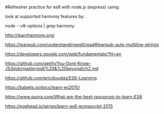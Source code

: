 #Refresher practice for es6 with node.js (express) using:

look at supported harmony features by:

node --v8-options | grep harmony


http://learnharmony.org/

https://leanpub.com/understandinges6/read#leanpub-auto-multiline-strings

https://developers.google.com/web/fundamentals/?hl=en

https://github.com/getify/You-Dont-Know-JS/blob/master/es6%20&%20beyond/ch2.md

https://github.com/ericdouglas/ES6-Learning

https://babeljs.io/docs/learn-es2015/

https://www.quora.com/What-are-the-best-resources-to-learn-ES6

https://egghead.io/series/learn-es6-ecmascript-2015